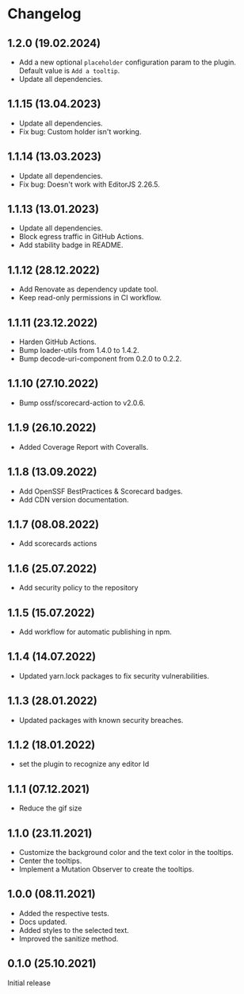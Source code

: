 # Changelog

## 1.2.0 (19.02.2024)

* Add a new optional `placeholder` configuration param to the plugin. Default value is `Add a tooltip`.
* Update all dependencies.

## 1.1.15 (13.04.2023)

* Update all dependencies.
* Fix bug: Custom holder isn't working.

## 1.1.14 (13.03.2023)

* Update all dependencies.
* Fix bug: Doesn't work with EditorJS 2.26.5.

## 1.1.13 (13.01.2023)

* Update all dependencies.
* Block egress traffic in GitHub Actions.
* Add stability badge in README.

## 1.1.12 (28.12.2022)

* Add Renovate as dependency update tool.
* Keep read-only permissions in CI workflow.

## 1.1.11 (23.12.2022)

* Harden GitHub Actions.
* Bump loader-utils from 1.4.0 to 1.4.2.
* Bump decode-uri-component from 0.2.0 to 0.2.2.

## 1.1.10 (27.10.2022)

* Bump ossf/scorecard-action to v2.0.6.

## 1.1.9 (26.10.2022)

* Added Coverage Report with Coveralls.

## 1.1.8 (13.09.2022)

* Add OpenSSF BestPractices & Scorecard badges.
* Add CDN version documentation.

## 1.1.7 (08.08.2022)

* Add scorecards actions

## 1.1.6 (25.07.2022)

* Add security policy to the repository

## 1.1.5 (15.07.2022)
* Add workflow for automatic publishing in npm.

## 1.1.4 (14.07.2022)
* Updated yarn.lock packages to fix security vulnerabilities.

## 1.1.3 (28.01.2022)
* Updated packages with known security breaches.

## 1.1.2 (18.01.2022)
* set the plugin to recognize any editor Id

## 1.1.1 (07.12.2021)
* Reduce the gif size

## 1.1.0 (23.11.2021)

* Customize the background color and the text color in the tooltips.
* Center the tooltips.
* Implement a Mutation Observer to create the tooltips.

## 1.0.0 (08.11.2021)

* Added the respective tests.
* Docs updated.
* Added styles to the selected text.
* Improved the sanitize method.

## 0.1.0 (25.10.2021)

Initial release
